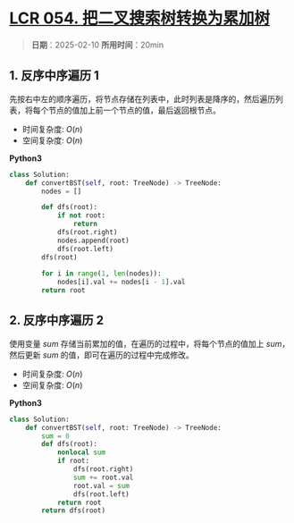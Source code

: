 # [LCR 054. 把二叉搜索树转换为累加树](https://leetcode.cn/problems/w6cpku/description/)

> **日期**：2025-02-10
> **所用时间**：20min

## 1. 反序中序遍历 1

先按右中左的顺序遍历，将节点存储在列表中，此时列表是降序的，然后遍历列表，将每个节点的值加上前一个节点的值，最后返回根节点。

- 时间复杂度: $O(n)$
- 空间复杂度: $O(n)$

**Python3**

```python
class Solution:
    def convertBST(self, root: TreeNode) -> TreeNode:
        nodes = []

        def dfs(root):
            if not root:
                return
            dfs(root.right)
            nodes.append(root)
            dfs(root.left)
        dfs(root)
    
        for i in range(1, len(nodes)):
            nodes[i].val += nodes[i - 1].val
        return root
```

## 2. 反序中序遍历 2

使用变量 $sum$ 存储当前累加的值，在遍历的过程中，将每个节点的值加上 $sum$，然后更新 $sum$ 的值，即可在遍历的过程中完成修改。

- 时间复杂度: $O(n)$
- 空间复杂度: $O(n)$

**Python3**

```python
class Solution:
    def convertBST(self, root: TreeNode) -> TreeNode:
        sum = 0
        def dfs(root):
            nonlocal sum
            if root:
                dfs(root.right)
                sum += root.val
                root.val = sum
                dfs(root.left)
            return root
        return dfs(root)
```